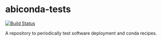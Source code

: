 # abiconda-tests

[![Build Status](https://travis-ci.org/abinit/abiconda-tests.svg?branch=master)](https://travis-ci.org/abinit/abiconda-tests)

A repository to periodically test software deployment and conda recipes.
